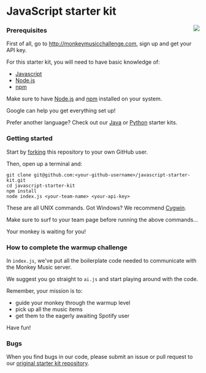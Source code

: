 # JavaScript starter kit

<img src="http://monkeymusicchallenge.com/images/monkey.png" align="right">

### Prerequisites

First of all, go to http://monkeymusicchallenge.com, sign up and get your API key.

For this starter kit, you will need to have basic knowledge of:

* [Javascript](https://developer.mozilla.org/en-US/docs/Web/JavaScript)
* [Node.js](http://nodejs.org/)
* [npm](https://www.npmjs.org/)

Make sure to have [Node.js](http://nodejs.org/) and [npm](https://www.npmjs.org/) installed on your system.

Google can help you get everything set up!

Prefer another language? Check out our [Java](https://github.com/monkey-music-challenge/java-starter-kit) or [Python](https://github.com/monkey-music-challenge/python-starter-kit) starter kits.

### Getting started

Start by [forking](https://github.com/monkey-music-challenge/javascript-starter-kit/fork)
this repository to your own GitHub user.

Then, open up a terminal and:

```
git clone git@github.com:<your-github-username>/javascript-starter-kit.git
cd javascript-starter-kit
npm install
node index.js <your-team-name> <your-api-key>
```

These are all UNIX commands. Got Windows? We recommend [Cygwin](https://www.cygwin.com/).

Make sure to surf to your team page before running the above commands...

Your monkey is waiting for you!

### How to complete the warmup challenge

In `index.js`, we've put all the boilerplate code needed to communicate with the Monkey Music server.

We suggest you go straight to `ai.js` and start playing around with the code.

Remember, your mission is to:

* guide your monkey through the warmup level
* pick up all the music items
* get them to the eagerly awaiting Spotify user

Have fun!

### Bugs

When you find bugs in our code, please submit an issue or pull request to our [original starter kit repository](https://github.com/monkey-music-challenge/javascript-starter-kit).
